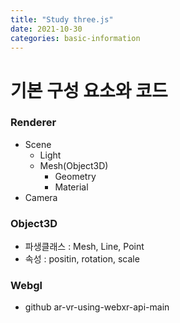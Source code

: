 ```yaml
---
title: "Study three.js"
date: 2021-10-30
categories: basic-information
---
```

# 기본 구성 요소와 코드

### Renderer 
- Scene
    - Light
    - Mesh(Object3D)
        - Geometry
        - Material
 - Camera

### Object3D
 - 파생클래스 : Mesh, Line, Point
 - 속성 : positin, rotation, scale

 ### Webgl
  - github ar-vr-using-webxr-api-main